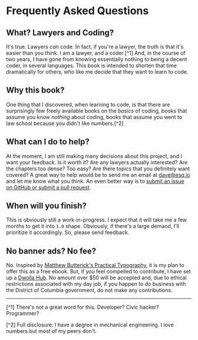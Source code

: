 # Frequently Asked Questions

## What? Lawyers and Coding?

It's true. Lawyers *can* code. In fact, if you're a lawyer, the truth is that it's easier than you think. I am a lawyer, and a coder.[^1] And, in the course of two years, I have gone from knowing essentially nothing to being a decent coder, in several languages. This book is intended to shorten that time dramatically for others, who like me decide that they want to learn to code.

## Why this book?

One thing that I discovered, when learning to code, is that there are surprisingly few freely available books on the *basics* of coding, books that assume you know *nothing* about coding, books that assume you went to law school because you didn't like numbers.[^2]

## What can I do to help?

At the moment, I am still making many decisions about this project, and I want your feedback. Is it worth it? Are any lawyers actually interested? Are the chapters too dense? Too easy? Are there topics that you definitely want covered? A great way to help would be to send me an email at <dave@esq.io> and let me know what you think. An even better way is to [submit an issue on GitHub or submit a pull request](https://github.com/vzvenyach/codingforlawyers/issues).

## When will you finish?

This is obviously still a work-in-progress. I expect that it will take me a few months to get it into `1.0` shape. Obviously, if there's a large demand, I'll prioritize it accordingly. So, please send feedback.

## No banner ads? No fee?

No. Inspired by [Matthew Butterick's Practical Typography](http://practicaltypography.com), it is my plan to offer this as a free ebook. But, if you feel compelled to contribute, I have set up a [Dwolla Hub](https://www.dwolla.com/hub/esqio). No amount over $50 will be accepted and, due to ethical restrictions associated with my day job, if you happen to do business with the District of Columbia government, do not make any contributions. 

***

[^1] There's not a great word for this. Developer? Civic hacker? Programmer?

[^2] Full disclosure: I have a degree in mechanical engineering. I love numbers but most of my peers don't.  